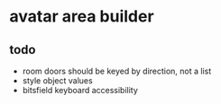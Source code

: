 # avatar area builder

## todo

* room doors should be keyed by direction, not a list
* style object values
* bitsfield keyboard accessibility
